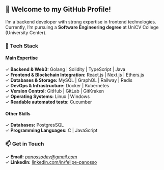 ## 👋 Welcome to my GitHub Profile!  

I’m a backend developer with strong expertise in frontend technologies. Currently, I’m pursuing a **Software Engineering degree** at UniCV College (University Center).  

### 🚀 Tech Stack  
#### **Main Expertise**  
✓ **Backend & Web3:** Golang | Solidity | TypeScript | Java    
✓ **Frontend & Blockchain Integration:** React.js | Next.js | Ethers.js  
✓ **Databases & Storage:** MySQL | GraphQL | Railway | Redis       
✓ **DevOps & Infrastructure:** Docker | Kubernetes  
✓ **Version Control:** GitHub | GitLab | GitKraken  
✓ **Operating Systems:** Linux | Windows  
✓ **Readable automated tests:** Cucumber  

#### **Other Skills**  
✓ **Databases:** PostgresSQL  
✓ **Programming Languages:** C | JavaScript    

### 📫 Get in Touch  
✓ **Email:** *panossodev@gmail.com*  
✓ **LinkedIn:** [linkedin.com/in/felipe-panosso](#)
